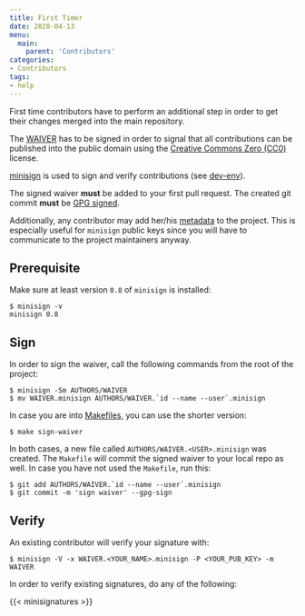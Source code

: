 ```yaml
---
title: First Timer
date: 2020-04-13
menu:
  main:
    parent: 'Contributors'
categories:
- Contributors
tags:
- help
---
```


First time contributors have to perform an additional step in order to get their changes merged into the main repository.

The [WAIVER](https://github.com/metio/krei/blob/master/AUTHORS/WAIVER) has to be signed in order to signal that all contributions can be published into the public domain using the [Creative Commons Zero (CC0)](https://creativecommons.org/publicdomain/zero/1.0/) license.

[minisign](https://jedisct1.github.io/minisign/) is used to sign and verify contributions (see [dev-env](../dev-env)).

The signed waiver **must** be added to your first pull request. The created git commit **must** be [GPG signed](https://git-scm.com/docs/git-commit#Documentation/git-commit.txt--Sltkeyidgt).

Additionally, any contributor may add her/his [metadata](../metadata) to the project. This is especially useful for `minisign` public keys since you will have to communicate to the project maintainers anyway.

## Prerequisite

Make sure at least version `0.8` of `minisign` is installed:

```shell script
$ minisign -v
minisign 0.8
```

## Sign

In order to sign the waiver, call the following commands from the root of the project:

```shell script
$ minisign -Sm AUTHORS/WAIVER
$ mv WAIVER.minisign AUTHORS/WAIVER.`id --name --user`.minisign
```

In case you are into [Makefiles](../makefile), you can use the shorter version:

```shell script
$ make sign-waiver
```

In both cases, a new file called `AUTHORS/WAIVER.<USER>.minisign` was created. The `Makefile` will commit the signed waiver to your local repo as well. In case you have not used the `Makefile`, run this:

```shell script
$ git add AUTHORS/WAIVER.`id --name --user`.minisign
$ git commit -m 'sign waiver' --gpg-sign
```

## Verify

An existing contributor will verify your signature with:

```shell script
$ minisign -V -x WAIVER.<YOUR_NAME>.minisign -P <YOUR_PUB_KEY> -m WAIVER
```

In order to verify existing signatures, do any of the following:

{{< minisignatures >}}
